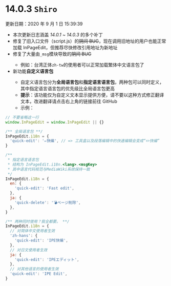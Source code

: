 # 14.0.3 `Shiro`

更新日期：2020 年 9 月 1 日 15:39:39

- <StatusTag status="info"/> 本次更新日志涵盖 _14.0.1_ ~ _14.0.3_ 的多个补丁
- <StatusTag status="fixed"/> 修复了旧入口文件（script.js）的~~阴间 BUG~~，现在调用旧地址的用户也能正常加载 InPageEdit，但推荐尽快修改引用地址为新地址
- <StatusTag status="fixed"/> 修复了大量由`_msg`模块导致的~~阴间 BUG~~
  - 例如：台湾正体`zh-tw`的使用者可以正常加载繁体中文语言包了
- <StatusTag status="new"/> 新功能**自定义语言包**
  - 自定义语言包分为**全局语言包**和**指定语言语言包**，两种包可以同时定义，其中指定语言语言包的优先级比全局语言包更高
  - **提示**：该功能仅为自定义文本显示提供方便，请不要以这种方式修正翻译文本，改进翻译请点击右上角的链接前往 GitHub
  - 示例：

```js
// 不要省略这一行
window.InPageEdit = window.InPageEdit || {}

/** 全局语言包 **/
InPageEdit.i18n = {
  'quick-edit': '✏️快编', // => 工具盒以及段落编辑中的快速编辑会变成“✏️快编”
}

/**
 * 指定语言语言包
 * 结构为 InPageEdit.i18n.<lang>.<msgKey>
 * 其中语言代码规范与MediaWiki系统保持一致
 */
InPageEdit.i18n = {
  en: {
    'quick-edit': 'Fast edit',
  },
  ja: {
    'quick-delete': '💣ページ削除',
  },
}

/** 两种同时使用？我全都要。 **/
InPageEdit.i18n = {
  // 对简体中文使用者生效
  'zh-hans': {
    'quick-edit': 'IPE快编',
  },
  // 对日文使用者生效
  ja: {
    'quick-edit': 'IPEエディット',
  },
  // 对其他语言的使用者生效
  'quick-edit': 'IPE Edit',
}
```
